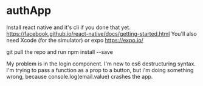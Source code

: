 # authApp
Install react native and it's cli if you done that yet. https://facebook.github.io/react-native/docs/getting-started.html
You'll also need Xcode (for the simulator) or expo https://expo.io/

git pull the repo and run npm install --save 

My problem is in the login component. I'm new to es6 destructuring syntax.  I'm trying to pass a function as a prop to a button, but i'm doing something wrong, because console.log(email.value) crashes the app.

